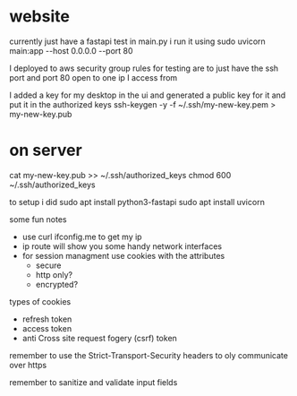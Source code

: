 # website
currently just have a fastapi test in main.py
i run it using sudo uvicorn main:app --host 0.0.0.0 --port 80

I deployed to aws
security group rules for testing are to just have the ssh port and port 80 open to one ip I access from

I added a key for my desktop in the ui and generated a public key for it and put it in the authorized keys
ssh-keygen -y -f ~/.ssh/my-new-key.pem > my-new-key.pub
# on server
cat my-new-key.pub >> ~/.ssh/authorized_keys
chmod 600 ~/.ssh/authorized_keys

to setup i did
sudo apt install python3-fastapi
sudo apt install uvicorn

some fun notes
- use curl ifconfig.me to get my ip
- ip route will show you some handy network interfaces 
- for session managment use cookies with the attributes
    - secure 
    - http only?
    - encrypted?

types of cookies
- refresh token
- access token
- anti Cross site request fogery (csrf) token

remember to use the  Strict-Transport-Security headers to oly communicate over https

remember to sanitize and validate input fields